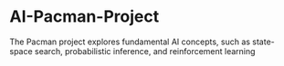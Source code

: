 # AI-Pacman-Project
The Pacman project explores fundamental AI concepts, such as state-space search, probabilistic inference, and reinforcement learning
